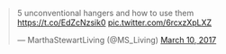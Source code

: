 ---
---
<blockquote class="twitter-tweet" data-lang="en"><p lang="en" dir="ltr">5 unconventional hangers and how to use them <a href="https://t.co/EdZcNzsik0">https://t.co/EdZcNzsik0</a> <a href="https://t.co/6rcxzXpLXZ">pic.twitter.com/6rcxzXpLXZ</a></p>&mdash; MarthaStewartLiving (@MS_Living) <a href="https://twitter.com/MS_Living/status/840276084008636417">March 10, 2017</a></blockquote>